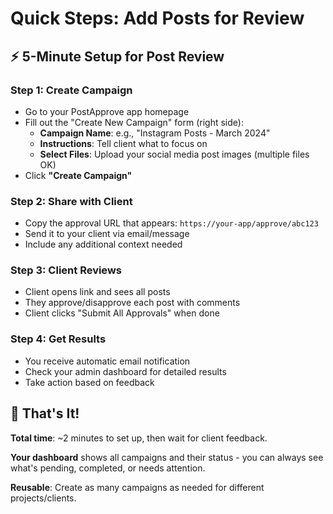 # Quick Steps: Add Posts for Review

## ⚡ **5-Minute Setup for Post Review**

### **Step 1: Create Campaign**
- Go to your PostApprove app homepage
- Fill out the "Create New Campaign" form (right side):
  - **Campaign Name**: e.g., "Instagram Posts - March 2024"
  - **Instructions**: Tell client what to focus on
  - **Select Files**: Upload your social media post images (multiple files OK)
- Click **"Create Campaign"**

### **Step 2: Share with Client** 
- Copy the approval URL that appears: `https://your-app/approve/abc123`
- Send it to your client via email/message
- Include any additional context needed

### **Step 3: Client Reviews**
- Client opens link and sees all posts
- They approve/disapprove each post with comments
- Client clicks "Submit All Approvals" when done

### **Step 4: Get Results**  
- You receive automatic email notification
- Check your admin dashboard for detailed results
- Take action based on feedback

## 🎯 **That's It!**

**Total time**: ~2 minutes to set up, then wait for client feedback.

**Your dashboard** shows all campaigns and their status - you can always see what's pending, completed, or needs attention.

**Reusable**: Create as many campaigns as needed for different projects/clients.

